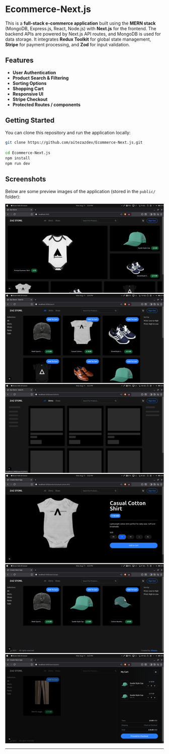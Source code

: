 # Ecommerce-Next.js

This is a **full-stack e-commerce application** built using the **MERN stack** (MongoDB, Express.js, React, Node.js) with **Next.js** for the frontend. The backend APIs are powered by Next.js API routes, and MongoDB is used for data storage. It integrates **Redux Toolkit** for global state management, **Stripe** for payment processing, and **Zod** for input validation.

## Features

* **User Authentication**
* **Product Search & Filtering**
* **Sorting Options**
* **Shopping Cart**
* **Responsive UI**
* **Stripe Checkout**
* **Protected Routes / components**

## Getting Started

You can clone this repository and run the application locally:

```bash
git clone https://github.com/aitezazdev/Ecommerce-Next.js.git

cd Ecommerce-Next.js
npm install
npm run dev
```


## Screenshots

Below are some preview images of the application (stored in the `public/` folder):

![Home Page](public/picturesForGithub/1.png)
![Product Listing](public/picturesForGithub/2.png)
![Product Skelton Loading](public/picturesForGithub/3.png)
![Product Details](public/picturesForGithub/33.png)
![Category Page](public/picturesForGithub/4.png)
![Cart View](public/picturesForGithub/5.png)

---
